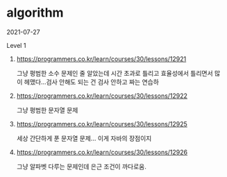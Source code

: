 # algorithm

2021-07-27

Level 1

1. https://programmers.co.kr/learn/courses/30/lessons/12921

   그냥 평범한 소수 문제인 줄 알았는데 시간 초과로 틀리고 효율성에서 틀리면서 많이 헤맸다...검사 안해도 되는 건 검사 안하고 짜는 연습하 
   
2. https://programmers.co.kr/learn/courses/30/lessons/12922

   그냥 평범한 문자열 문제

3. https://programmers.co.kr/learn/courses/30/lessons/12925

   세상 간단하게 푼 문자열 문제... 이게 자바의 장점이지

4. https://programmers.co.kr/learn/courses/30/lessons/12926

   그냥 알파벳 다루는 문제인데 은근 조건이 까다로움.